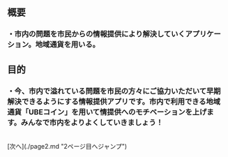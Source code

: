 ## 概要<br>
### ・市内の問題を市民からの情報提供により解決していくアプリケーション。地域通貨を用いる。<br> 
## 目的<br> 
### ・今、市内で溢れている問題を市民の方々にご協力いただいて早期解決できるようにする情報提供アプリです。市内で利用できる地域通貨「UBEコイン」を用いて情提供へのモチベーションを上げます。みんなで市内をよりよくしていきましょう！
<br>
[次へ](./page2.md "2ページ目へジャンプ")
